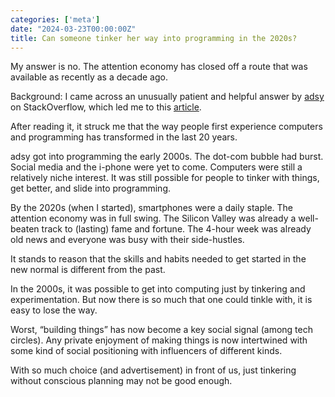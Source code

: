 ```yaml
---
categories: ['meta']
date: "2024-03-23T00:00:00Z"
title: Can someone tinker her way into programming in the 2020s?
---
```


My answer is no.  The attention economy has closed off a route that was available as recently as a decade ago.

Background: I came across an unusually patient and helpful answer by [adsy](https://stackoverflow.com/users/1086398/adsy) on StackOverflow, which led me to this [article](https://www.adam-thomas.co.uk/blog/how-do-i-become-a-software-engineer/
).


After reading it, it struck me that the way people first experience computers and programming has transformed in the last 20 years.

adsy got into programming the early 2000s.  The dot-com bubble had burst.  Social media and the i-phone were yet to come.  Computers were still a relatively niche interest.  It was still possible for people to tinker with things, get better, and slide into programming.

By the 2020s (when I started), smartphones were a daily staple.  The attention economy was in full swing.  The Silicon Valley was already a well-beaten track to (lasting) fame and fortune.  The 4-hour week was already old news and everyone was busy with their side-hustles.

It stands to reason that the skills and habits needed to get started in the new normal is different from the past.  

In the 2000s, it was possible to get into computing just by tinkering and experimentation.  But now there is so much that one could tinkle with, it is easy to lose the way.  

Worst, “building things” has now become a key social signal (among tech circles).  Any private enjoyment of making things is now intertwined with some kind of social positioning with influencers of different kinds.

With so much choice (and advertisement) in front of us, just tinkering without conscious planning may not be good enough. 